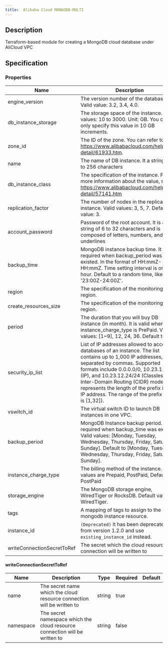```yaml
---
title:  Alibaba Cloud MONGODB-MULTI
---
```


## Description

Terraform-based module for creating a MongoDB cloud database under AliCloud VPC

## Specification


### Properties

 Name | Description | Type | Required | Default 
 ------------ | ------------- | ------------- | ------------- | ------------- 
 engine_version | The version number of the database. Valid value: 3.2, 3.4, 4.0.  | string | false |  
 db_instance_storage | The storage space of the instance. Valid values: 10 to 3000. Unit: GB. You can only specify this value in 10 GB increments.  | number | false |  
 zone_id | The ID of the zone. You can refer to https://www.alibabacloud.com/help/doc-detail/61933.htm.  | string | false |  
 name |  The name of DB instance. It a string of 2 to 256 characters | string | false |  
 db_instance_class | The specification of the instance. For more information about the value, see https://www.alibabacloud.com/help/doc-detail/57141.htm | string | false |  
 replication_factor | The number of nodes in the replica set instance. Valid values: 3, 5, 7. Default value: 3.  | number | false |  
 account_password | Password of the root account. It is a string of 6 to 32 characters and is composed of letters, numbers, and underlines | string | false |  
 backup_time | MongoDB instance backup time. It is required when backup_period was existed. In the format of HH:mmZ- HH:mmZ. Time setting interval is one hour. Default to a random time, like '23:00Z-24:00Z'.  | string | false |  
 region | The specification of the monitoring region. | string | false |  
 create_resources_size | The specification of the monitoring region. | string | false |  
 period | The duration that you will buy DB instance (in month). It is valid when instance_charge_type is PrePaid. Valid values: [1~9], 12, 24, 36. Default to 1 | number | false |  
 security_ip_list |  List of IP addresses allowed to access all databases of an instance. The list contains up to 1,000 IP addresses, separated by commas. Supported formats include 0.0.0.0/0, 10.23.12.24 (IP), and 10.23.12.24/24 (Classless Inter-Domain Routing (CIDR) mode. /24 represents the length of the prefix in an IP address. The range of the prefix length is [1,32]).  | list(string) | false |  
 vswitch_id | The virtual switch ID to launch DB instances in one VPC.  | string | false |  
 backup_period | MongoDB Instance backup period. It is required when backup_time was existed. Valid values: [Monday, Tuesday, Wednesday, Thursday, Friday, Saturday, Sunday]. Default to [Monday, Tuesday, Wednesday, Thursday, Friday, Saturday, Sunday].  | list(string) | false |  
 instance_charge_type | The billing method of the instance. Valid values are Prepaid, PostPaid, Default to PostPaid | string | false |  
 storage_engine | The MongoDB storage engine, WiredTiger or RocksDB. Default value: WiredTiger.  | string | false |  
 tags | A mapping of tags to assign to the mongodb instance resource.  | map(string) | false |  
 instance_id | `(Deprecated)` It has been deprecated from version 1.2.0 and use `existing_instance_id` instead.  | string | false |  
 writeConnectionSecretToRef | The secret which the cloud resource connection will be written to | [writeConnectionSecretToRef](#writeConnectionSecretToRef) | false |  


#### writeConnectionSecretToRef

 Name | Description | Type | Required | Default 
 ------------ | ------------- | ------------- | ------------- | ------------- 
 name | The secret name which the cloud resource connection will be written to | string | true |  
 namespace | The secret namespace which the cloud resource connection will be written to | string | false |  
